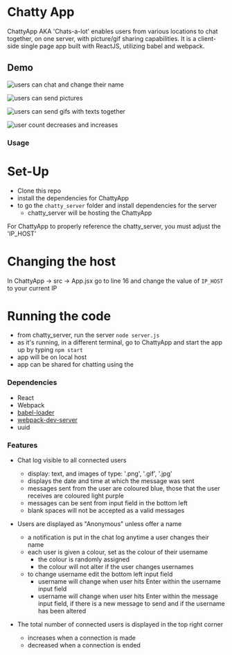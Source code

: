Chatty App
=====================

ChattyApp AKA 'Chats-a-lot' enables users from various locations to chat together, on one server, with picture/gif sharing capabilities.
It is a client-side single page app built with ReactJS, utilizing babel and webpack.

## Demo

![users can chat and change their name](https://github.com/char55/chattyApp/blob/master/build/users%20can%20chat%20and%20change%20their%20name.png?raw=true)

![users can send pictures](https://github.com/char55/chattyApp/blob/master/build/users%20can%20send%20pictures.png?raw=true)

![users can send gifs with texts together](https://github.com/char55/chattyApp/blob/master/build/users%20can%20send%20gifs%20with%20texts%20together.png?raw=true)

![user count decreases and increases](https://raw.githubusercontent.com/char55/chattyApp/master/build/user%20count%20decreases%20and%20increases.png)

### Usage

# Set-Up

* Clone this repo
* install the dependencies for ChattyApp
* to go the ```chatty_server``` folder and install dependencies for the server
  - chatty_server will be hosting the ChattyApp

For ChattyApp to properly reference the chatty_server, you must adjust the 'IP_HOST'

# Changing the host

In ChattyApp
      -> src -> App.jsx
          go to line 16 and change the value of ```IP_HOST ``` to your current IP

# Running the code
* from chatty_server, run the server
  ``` node server.js ```
* as it's running, in a different terminal, go to ChattyApp and start the app up by typing ```npm start```
 * app will be on local host
 * app can be shared for chatting using the

### Dependencies

* React
* Webpack
* [babel-loader](https://github.com/babel/babel-loader)
* [webpack-dev-server](https://github.com/webpack/webpack-dev-server)
* uuid

### Features

* Chat log visible to all connected users
  * display: text, and images of type: '.png', '.gif', '.jpg'
  * displays the date and time at which the message was sent
  * messages sent from the user are coloured blue, those that the user receives are coloured light purple
  * messages can be sent from input field in the bottom left
  * blank spaces will not be accepted as a valid messages

* Users are displayed as "Anonymous" unless offer a name
  * a notification is put in the chat log anytime a user changes their name
  * each user is given a colour, set as the colour of their username
    * the colour is randomly assigned
    * the colour will not alter if the user changes usernames
  * to change username edit the bottom left input field
    * username will change when user hits Enter within the username input field
    * username will change when user hits Enter within the message input field, if there is a new message to send and if the username has been altered

* The total number of connected users is displayed in the top right corner
  * increases when a connection is made
  * decreased when a connection is ended

